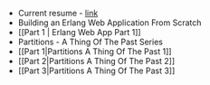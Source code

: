 * Current resume - [link](rsrc/resume.pdf)
* Building an Erlang Web Application From Scratch
 * [[Part 1 | Erlang Web App Part 1]]
* Partitions - A Thing Of The Past Series
 * [[Part 1|Partitions A Thing Of The Past 1]]
 * [[Part 2|Partitions A Thing Of The Past 2]]
 * [[Part 3|Partitions A Thing Of The Past 3]]
